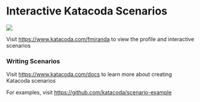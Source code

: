 # Interactive Katacoda Scenarios

[![](http://shields.katacoda.com/katacoda/fmiranda/count.svg)](https://www.katacoda.com/fmiranda "Get your profile on Katacoda.com")

Visit https://www.katacoda.com/fmiranda to view the profile and interactive scenarios

### Writing Scenarios
Visit https://www.katacoda.com/docs to learn more about creating Katacoda scenarios

For examples, visit https://github.com/katacoda/scenario-example
